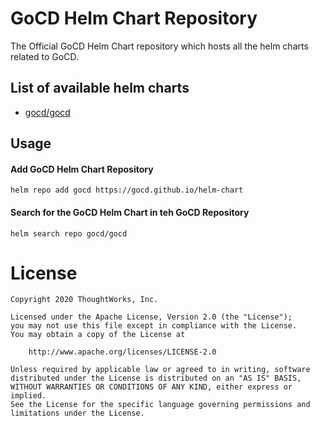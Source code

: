 # GoCD Helm Chart Repository

The Official GoCD Helm Chart repository which hosts all the helm charts related to GoCD.

## List of available helm charts

- [gocd/gocd](https://github.com/gocd/helm-chart/blob/master/gocd/README.md)

## Usage

#### Add GoCD Helm Chart Repository

```
helm repo add gocd https://gocd.github.io/helm-chart
```

#### Search for the GoCD Helm Chart in teh GoCD Repository

```
helm search repo gocd/gocd
```

# License

```plain
Copyright 2020 ThoughtWorks, Inc.

Licensed under the Apache License, Version 2.0 (the "License");
you may not use this file except in compliance with the License.
You may obtain a copy of the License at

    http://www.apache.org/licenses/LICENSE-2.0

Unless required by applicable law or agreed to in writing, software
distributed under the License is distributed on an "AS IS" BASIS,
WITHOUT WARRANTIES OR CONDITIONS OF ANY KIND, either express or implied.
See the License for the specific language governing permissions and
limitations under the License.
```

